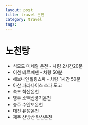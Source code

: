 ```yaml
---
layout: post
title: travel 온천
category: travel
tags:
---
```



# 노천탕
* 석모도 미네랄 온천 - 차량 2시간20분
* 이천 테르메덴 - 차량 50분
* 해브나인힐링스파 - 차량 1시간 50분
* 아산 파라다이스 스파 도고
* 속초 척산온천
* 영주 소백산풍기온천
* 충주 수안보온천
* 대전 유성온천
* 제주 산방산 탄산온천